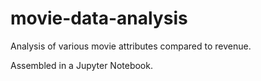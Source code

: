 # movie-data-analysis
Analysis of various movie attributes compared to revenue.

Assembled in a Jupyter Notebook.
